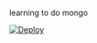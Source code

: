 learning to do mongo


[![Deploy](https://www.herokucdn.com/deploy/button.svg)](https://heroku.com/deploy)